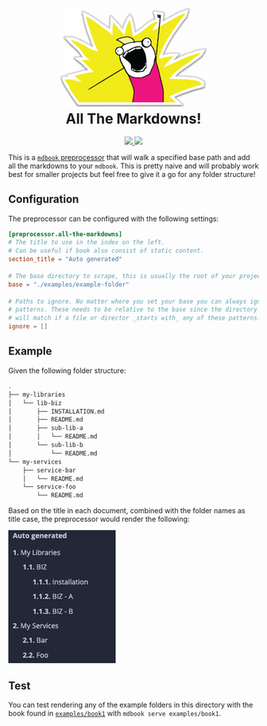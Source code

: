 <h1 align="center">
  <img src="assets/all-the-things.png" alt="All the markdowns" width="300">
  <br>
  All The Markdowns!
  <br>
</h1>

<div align="center">
  <a href="https://github.com/bombsimon/mdbook-all-the-markdowns/actions/workflows/rust.yml">
    <img src="https://github.com/bombsimon/mdbook-all-the-markdowns/actions/workflows/rust.yml/badge.svg">
  </a>
  <a href="https://crates.io/crates/mdbook-all-the-markdowns">
    <img src="https://img.shields.io/crates/v/mdbook-all-the-markdowns.svg">
  </a>
</div>

This is a [`mdbook` preprocessor][preprocessor] that will walk a specified base path and add all
the markdowns to your `mdbook`. This is pretty naive and will probably work best
for smaller projects but feel free to give it a go for any folder structure!

## Configuration

The preprocessor can be configured with the following settings:

```toml
[preprocessor.all-the-markdowns]
# The title to use in the index on the left.
# Can be useful if book also consist of static content.
section_title = "Auto generated"

# The base directory to scrape, this is usually the root of your project.
base = "./examples/example-folder"

# Paths to ignore. No matter where you set your base you can always ignore given
# patterns. These needs to be relative to the base since the directory traverser
# will match if a file or director _starts with_ any of these patterns.
ignore = []
```

## Example

Given the following folder structure:

```sh
.
├── my-libraries
│   └── lib-biz
│       ├── INSTALLATION.md
│       ├── README.md
│       ├── sub-lib-a
│       │   └── README.md
│       └── sub-lib-b
│           └── README.md
└── my-services
    ├── service-bar
    │   └── README.md
    └── service-foo
        └── README.md
```

Based on the title in each document, combined with the folder names as title
case, the preprocessor would render the following:

![example](./assets/example-index.png)

## Test

You can test rendering any of the example folders in this directory with the
book found in [`examples/book1`][book1] with `mdbook serve examples/book1`.

  [book1]: ./examples/book1/
  [preprocessor]: https://rust-lang.github.io/mdBook/for_developers/preprocessors.htmlu
